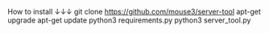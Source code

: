 How to install ↓↓↓
git clone https://github.com/mouse3/server-tool
apt-get upgrade
apt-get update
python3 requirements.py
python3 server_tool.py
